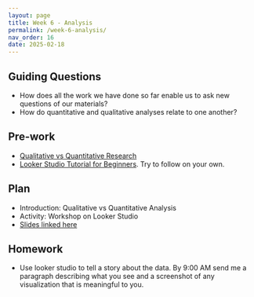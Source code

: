 ```yaml
---
layout: page
title: Week 6 - Analysis
permalink: /week-6-analysis/
nav_order: 16
date: 2025-02-18
---
```


## Guiding Questions

* How does all the work we have done so far enable us to ask new questions of our materials?
* How do quantitative and qualitative analyses relate to one another?

## Pre-work

* [Qualitative vs Quantitative Research](https://www.lyssna.com/blog/qualitative-vs-quantitative-research/)
* [Looker Studio Tutorial for Beginners](https://www.youtube.com/watch?v=Coe_f79Xc2o). Try to follow on your own.

## Plan

* Introduction: Qualitative vs Quantitative Analysis
* Activity: Workshop on Looker Studio
* [Slides linked here](/resources/week-6/analysis.pptx)

## Homework

* Use looker studio to tell a story about the data. By 9:00 AM send me a paragraph describing what you see and a screenshot of any visualization that is meaningful to you.